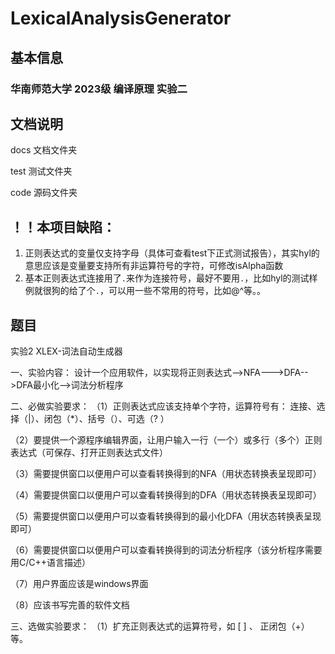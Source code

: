 # LexicalAnalysisGenerator

## 基本信息

### 华南师范大学 2023级 编译原理 实验二
## 文档说明

docs 文档文件夹

test 测试文件夹

code 源码文件夹

## **！！本项目缺陷：**

1. 正则表达式的变量仅支持字母（具体可查看test下正式测试报告），其实hyl的意思应该是变量要支持所有非运算符号的字符，可修改isAlpha函数
2. 基本正则表达式连接用了`.`来作为连接符号，最好不要用`.`，比如hyl的测试样例就很狗的给了个`.`，可以用一些不常用的符号，比如@^等。。

## 题目

实验2 XLEX-词法自动生成器                             

一、实验内容：
设计一个应用软件，以实现将正则表达式-->NFA--->DFA-->DFA最小化-->词法分析程序

二、必做实验要求：
 （1）正则表达式应该支持单个字符，运算符号有： 连接、选择（|）、闭包（*）、括号（）、可选（?  ）

 （2）要提供一个源程序编辑界面，让用户输入一行（一个）或多行（多个）正则表达式（可保存、打开正则表达式文件）

 （3）需要提供窗口以便用户可以查看转换得到的NFA（用状态转换表呈现即可）

 （4）需要提供窗口以便用户可以查看转换得到的DFA（用状态转换表呈现即可）

 （5）需要提供窗口以便用户可以查看转换得到的最小化DFA（用状态转换表呈现即可）

 （6）需要提供窗口以便用户可以查看转换得到的词法分析程序（该分析程序需要用C/C++语言描述）

 （7）用户界面应该是windows界面

 （8）应该书写完善的软件文档

三、选做实验要求：
  （1）扩充正则表达式的运算符号，如   [ ] 、 正闭包（+） 等。
